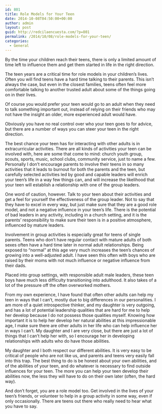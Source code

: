 ```yaml
---
id: 801
title: Role Models for Your Teen
date: 2014-10-08T04:50:00+00:00
author: admin
layout: post
guid: http://redcilaencuesta.com/?p=801
permalink: /2014/10/08/role-models-for-your-teen/
categories:
  - General
---
```

By the time your children reach their teens, there is only a limited amount of time left to influence them and get them started in life in the right direction.

The teen years are a critical time for role models in your children&#8217;s lives. Often you will find teens have a hard time talking to their parents. This isn&#8217;t always the case, but even in the closest families, teens often feel more comfortable talking to another trusted adult about some of the things going on in their lives.

Of course you would prefer your teen would go to an adult when they need to talk something important out, instead of relying on their friends who may not have the insight an older, more experienced adult would have.

Obviously you have no real control over who your teen goes to for advice, but there are a number of ways you can steer your teen in the right direction.

The best chance your teen has for interacting with other adults is in extracurricular activities. There are all kinds of activities your teen can be involved with, here are some that come to mind: church youth group, scouts, sports, music, school clubs, community service, just to name a few. Personally I don&#8217;t encourage parents to involve their teens in so many activities that it leads to burnout for both the parents and the teen, but carefully selected activities led by good and capable leaders will enrich your teen&#8217;s life in a way few things can, and will increase the likelihood that your teen will establish a relationship with one of the group leaders.

One word of caution, however. Talk to your teen about their activities and get a feel for yourself the effectiveness of the group leader. Not to say that they have to excel in every way, but just make sure that they are a good role model, and not a negative influence in your teen&#8217;s life. There is the potential of bad leaders in any activity, including in a church setting, and it is the parents&#8217; responsibility to make sure their teen is in a positive atmosphere, influenced by mature leaders.

Involvement in group activities is especially great for teens of single parents. Teens who don&#8217;t have regular contact with mature adults of both sexes often have a hard time later in normal adult relationships. Being exposed to &#8220;normal&#8221; at this age very much increases the teen&#8217;s chances of growing into a well-adjusted adult. I have seen this often with boys who are raised by their moms with not much influence or negative influence from their dads.

Placed into group settings, with responsible adult male leaders, these teen boys have much less difficulty transitioning into adulthood. It also takes of a lot of the pressure off the often overworked mothers.

From my own experience, I have found that often other adults can help my teen in ways that I can&#8217;t, mostly due to big differences in our personalities. I am more of a quiet introspective thinker, and my daughter is very outgoing, and has a lot of potential leadership qualities that are hard for me to help her develop because I do not possess those qualities myself. Knowing how important it is to help her develop her natural abilities at this impressionable age, I make sure there are other adults in her life who can help influence her in ways I can&#8217;t. My daughter and I are very close, but there are just a lot of things that I can&#8217;t help her with, so I encourage her in developing relationships with adults who do have those abilities.

My daughter and I both respect our different abilities. It is very easy to be critical of people who are not like us, and parents and teens very easily fall into this trap. The best thing to do is be honest about your own abilities, and of the abilities of your teen, and do whatever is necessary to find outside influences for your teen. The more you can help your teen develop their abilities now, the less they will have to do on their own later (often, the hard way).

And don&#8217;t forget, you are a role model too. Get involved in the lives of your teen&#8217;s friends, or volunteer to help in a group activity in some way, even if only occasionally. There are teens out there who really need to hear what you have to say.